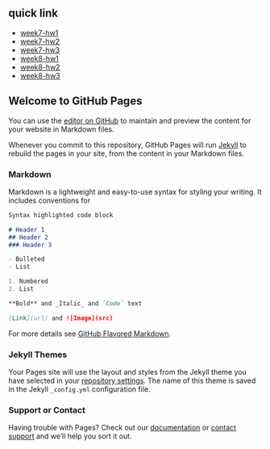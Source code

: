 ## quick link
- [week7-hw1](https://zihur.github.io/myrepo/week7/hw1)
- [week7-hw2](https://zihur.github.io/myrepo/week7/hw2)
- [week7-hw3](https://zihur.github.io/myrepo/week7/hw3)
- [week8-hw1](https://zihur.github.io/myrepo/week8/hw1)
- [week8-hw2](https://zihur.github.io/myrepo/week8/hw2)
- [week8-hw3](https://zihur.github.io/myrepo/week8/hw3)


## Welcome to GitHub Pages

You can use the [editor on GitHub](https://github.com/zihur/myrepo/edit/master/README.md) to maintain and preview the content for your website in Markdown files.

Whenever you commit to this repository, GitHub Pages will run [Jekyll](https://jekyllrb.com/) to rebuild the pages in your site, from the content in your Markdown files.

### Markdown

Markdown is a lightweight and easy-to-use syntax for styling your writing. It includes conventions for

```markdown
Syntax highlighted code block

# Header 1
## Header 2
### Header 3

- Bulleted
- List

1. Numbered
2. List

**Bold** and _Italic_ and `Code` text

[Link](url) and ![Image](src)
```

For more details see [GitHub Flavored Markdown](https://guides.github.com/features/mastering-markdown/).

### Jekyll Themes

Your Pages site will use the layout and styles from the Jekyll theme you have selected in your [repository settings](https://github.com/zihur/myrepo/settings). The name of this theme is saved in the Jekyll `_config.yml` configuration file.

### Support or Contact

Having trouble with Pages? Check out our [documentation](https://help.github.com/categories/github-pages-basics/) or [contact support](https://github.com/contact) and we’ll help you sort it out.
